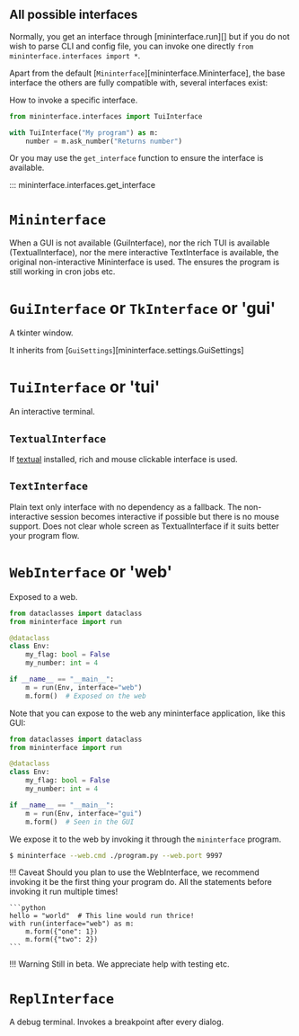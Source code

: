 ## All possible interfaces

Normally, you get an interface through [mininterface.run][]
but if you do not wish to parse CLI and config file, you can invoke one directly `from mininterface.interfaces import *`.

Apart from the default [`Mininterface`][mininterface.Mininterface], the base interface the others are fully compatible with, several interfaces exist:

How to invoke a specific interface.

```python
from mininterface.interfaces import TuiInterface

with TuiInterface("My program") as m:
    number = m.ask_number("Returns number")
```

Or you may use the `get_interface` function to ensure the interface is available.

::: mininterface.interfaces.get_interface

# `Mininterface`

When a GUI is not available (GuiInterface), nor the rich TUI is available (TextualInterface), nor the mere interactive TextInterface is available, the original non-interactive Mininterface is used. The ensures the program is still working in cron jobs etc.


# `GuiInterface` or `TkInterface` or 'gui'

A tkinter window.

It inherits from [`GuiSettings`][mininterface.settings.GuiSettings]

# `TuiInterface` or 'tui'

An interactive terminal.

## `TextualInterface`

If [textual](https://github.com/Textualize/textual) installed, rich and mouse clickable interface is used.

## `TextInterface`

Plain text only interface with no dependency as a fallback. The non-interactive session becomes interactive if possible but there is no mouse support. Does not clear whole screen as TextualInterface if it suits better your program flow.

# `WebInterface` or 'web'

Exposed to a web.

```python
from dataclasses import dataclass
from mininterface import run

@dataclass
class Env:
    my_flag: bool = False
    my_number: int = 4

if __name__ == "__main__":
    m = run(Env, interface="web")
    m.form()  # Exposed on the web
```

Note that you can expose to the web any mininterface application, like this GUI:

```python
from dataclasses import dataclass
from mininterface import run

@dataclass
class Env:
    my_flag: bool = False
    my_number: int = 4

if __name__ == "__main__":
    m = run(Env, interface="gui")
    m.form()  # Seen in the GUI
```

We expose it to the web by invoking it through the `mininterface` program.

```bash
$ mininterface --web.cmd ./program.py --web.port 9997
```

!!! Caveat
    Should you plan to use the WebInterface, we recommend invoking it be the first thing your program do. All the statements before invoking it run multiple times!

    ```python
    hello = "world"  # This line would run thrice!
    with run(interface="web") as m:
        m.form({"one": 1})
        m.form({"two": 2})
    ```

!!! Warning
    Still in beta. We appreciate help with testing etc.

# `ReplInterface`

A debug terminal. Invokes a breakpoint after every dialog.
